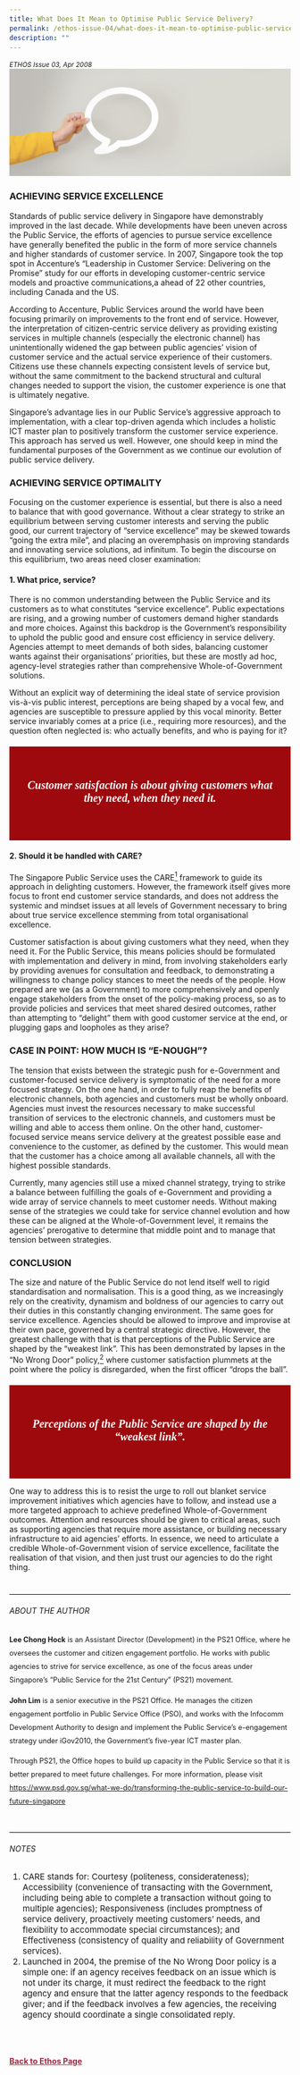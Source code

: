 ```yaml
---
title: What Does It Mean to Optimise Public Service Delivery?
permalink: /ethos-issue-04/what-does-it-mean-to-optimise-public-service-delivery/
description: ""
---
```

<style>

.back a
{
	color: #9f2943;
	font-weight: bold;
}

#banner img
{
	width:100%;
}
	
.author
{
border-bottom: 1px solid black;
margin-top:40px;
padding-bottom:30px;
border-top: 1px solid black;	

}

.author p {
	font-size: 0.9em;
	line-height:24px !important;
	}	
	

.break
{
   border-top: 1px solid  black;
   border-bottom: 1px solid black;
	 padding:20px;
	text-align:center;
	margin-top:50px;
}
	
.break1
{
font-family: Georgia;
	font-size:20px;
	font-style: italic;
	font-weight: bold;
}

.boxheader {
	color: white !important;
	}	
	
.red
{
background-color: #9D090D;
padding: 30px;
margin-top:20px;
font-family: Georgia;
font-size:20px;
font-style: italic;
text-align: center;
}
		
.red h5
{
color: white;	
}				

.containerbox {
	background-color: #B7C9E2;
	border-radius: 10px;
	padding: 5%;
	margin-top: 5%;
	}	

li {
	font-size: 15px !important;
	
	}	
	
.notestop
{
	font-size: 15px;
	line-height:22px !important;
}	
	

</style>



<em><small>ETHOS Issue 03, Apr 2008</small></em>
<img src="/images/Landing_Banner_Images/banner_opinion.jpg">


<h3>ACHIEVING SERVICE EXCELLENCE</h3>

<p>Standards of public service delivery in Singapore have demonstrably improved in the last decade. While developments have been uneven across the Public Service, the efforts of agencies to pursue service excellence have generally benefited the public in the form of more service channels and higher standards of customer service. In 2007, Singapore took the top spot in Accenture’s “Leadership in Customer Service: Delivering on the Promise” study for our efforts in developing customer-centric service models and proactive communications,a ahead of 22 other countries, including Canada and the US.</p>

<p>According to Accenture, Public Services around the world have been focusing primarily on improvements to the front end of service. However, the interpretation of citizen-centric service delivery as providing existing services in multiple channels (especially the electronic channel) has unintentionally widened the gap between public agencies’ vision of customer service and the actual service experience of their customers. Citizens use these channels expecting consistent levels of service but, without the same commitment to the backend structural and cultural changes needed to support the vision, the customer experience is one that is ultimately negative. </p>

<p>Singapore’s advantage lies in our Public Service’s aggressive approach to implementation, with a clear top-driven agenda which includes a holistic ICT master plan to positively transform the customer service experience. This approach has served us well. However, one should keep in mind the fundamental purposes of the Government as we continue our evolution of public service delivery.</p>

<h3>ACHIEVING SERVICE OPTIMALITY</h3>

<p>Focusing on the customer experience is essential, but there is also a need to balance that with good governance. Without a clear strategy to strike an equilibrium between serving customer interests and serving the public good, our current trajectory of “service excellence” may be skewed towards “going the extra mile”, and placing an overemphasis on improving standards and innovating service solutions, ad infinitum. To begin the discourse on this equilibrium, two areas need closer examination:</p>

<h4>1. What price, service?</h4>

<p>There is no common understanding between the Public Service and its customers as to what constitutes “service excellence”. Public expectations are rising, and a growing number of customers demand higher standards and more choices. Against this backdrop is the Government’s responsibility to uphold the public good and ensure cost efficiency in service delivery. Agencies attempt to meet demands of both sides, balancing customer wants against their organisations’ priorities, but these are mostly ad hoc, agency-level strategies rather than comprehensive Whole-of-Government solutions. </p>

<p>Without an explicit way of determining the ideal state of service provision vis-à-vis public interest, perceptions are being shaped by a vocal few, and agencies are susceptible to pressure applied by this vocal minority. Better service invariably comes at a price (i.e., requiring more resources), and the question often neglected is: who actually benefits, and who is paying for it?</p>

<div class="red">

<h5><em>
Customer satisfaction is about
giving customers what they
need, when they need it.
</em></h5>

</div>

<h4>2. Should it be handled with CARE?</h4>

<p>The Singapore Public Service uses the CARE<a href="#notes"><sup>1</sup></a> framework to guide its approach in delighting customers. However, the framework itself gives more focus to front end customer service standards, and does not address the systemic and mindset issues at all levels of Government necessary to bring about true service excellence stemming from total organisational excellence.</p>

<p>Customer satisfaction is about giving customers what they need, when they need it. For the Public Service, this means policies should be formulated with implementation and delivery in mind, from involving stakeholders early by providing avenues for consultation and feedback, to demonstrating a willingness to change policy stances to meet the needs of the people. How prepared are we (as a Government) to more comprehensively and openly engage stakeholders from the onset of the policy-making process, so as to provide policies and services that meet shared desired outcomes, rather than attempting to “delight” them with good customer service at the end, or plugging gaps and loopholes as they arise?</p>

<h3>CASE IN POINT: HOW MUCH IS “E-NOUGH”?</h3>

<p>The tension that exists between the strategic push for e-Government and customer-focused service delivery is symptomatic of the need for a more focused strategy. On the one hand, in order to fully reap the benefits of electronic channels, both agencies and customers must be wholly onboard. Agencies must invest the resources necessary to make successful transition of services to the electronic channels, and customers must be willing and able to access them online. On the other hand, customer-focused service means service delivery at the greatest possible ease and convenience to the customer, as defined by the customer. This would mean that the customer has a choice among all available channels, all with the highest possible standards.</p>

<p>Currently, many agencies still use a mixed channel strategy, trying to strike a balance between fulfilling the goals of e-Government and providing a wide array of service channels to meet customer needs. Without making sense of the strategies we could take for service channel evolution and how these can be aligned at the Whole-of-Government level, it remains the agencies’ prerogative to determine that middle point and to manage that tension between strategies.</p>

<h3>CONCLUSION</h3>

<p>The size and nature of the Public Service do not lend itself well to rigid standardisation and normalisation. This is a good thing, as we increasingly rely on the creativity, dynamism and boldness of our agencies to carry out their duties in this constantly changing environment. The same goes for service excellence. Agencies should be allowed to improve and improvise at their own pace, governed by a central strategic directive. However, the greatest challenge with that is that perceptions of the Public Service are shaped by the “weakest link”. This has been demonstrated by lapses in the “No Wrong Door” policy,<a href="#notes"><sup>2</sup></a> where customer satisfaction plummets at the point where the policy is disregarded, when the first officer “drops the ball”.</p>


<div class="red">
<h5><em>
Perceptions of the Public
Service are shaped by the
“weakest link”.
</em></h5>
</div>


<p>One way to address this is to resist the urge to roll out blanket service improvement initiatives which agencies have to follow, and instead use a more targeted approach to achieve predefined Whole-of-Government outcomes. Attention and resources should be given to critical areas, such as supporting agencies that require more assistance, or building necessary infrastructure to aid agencies’ efforts. In essence, we need to articulate a credible Whole-of-Government vision of service excellence, facilitate the realisation of that vision, and then just trust our agencies to do the right thing.</p>

<div class="author">

<h6>ABOUT THE AUTHOR</h6>

<p class="small-text"><strong>Lee Chong Hock</strong> is an Assistant Director (Development) in the PS21 Office, where he oversees the customer and citizen engagement portfolio. He works with public agencies to strive for service excellence, as one of the focus areas under Singapore’s “Public Service for the 21st Century” (PS21) movement. </p>

<p class="small-text"><strong>John Lim</strong> is a senior executive in the PS21 Office. He manages the citizen engagement portfolio in Public Service Office (PSO), and works with the Infocomm Development Authority to design and implement the Public Service’s e-engagement strategy under iGov2010, the Government’s five-year ICT master plan.</p>

<p class="small-text">Through PS21, the Office hopes to build up capacity in the Public Service so that it is better prepared to meet future challenges. For more information, please visit <a href="https://www.psd.gov.sg/what-we-do/transforming-the-public-service-to-build-our-future-singapore">https://www.psd.gov.sg/what-we-do/transforming-the-public-service-to-build-our-future-singapore</a></p>

</div>

<h6><a name="notes"></a>NOTES</h6>

<ol>
<li class="small-text">CARE stands for: Courtesy (politeness, considerateness); Accessibility (convenience of transacting with the Government, including being able to complete a transaction without going to multiple agencies); Responsiveness (includes promptness of service delivery, proactively meeting customers’ needs, and flexibility to accommodate special circumstances); and Effectiveness (consistency of quality and reliability of Government services).</li>
<li class="small-text">Launched in 2004, the premise of the No Wrong Door policy is a simple one: if an agency receives feedback on an issue which is not under its charge, it must redirect the feedback to the right agency and ensure that the latter agency responds to the feedback giver; and if the feedback involves a few agencies, the receiving agency should coordinate a single consolidated reply.</li>
</ol>





<br>

<br>
<br>	
<div class="back">
<a href="/ethos/">Back to Ethos Page</a>	
</div>